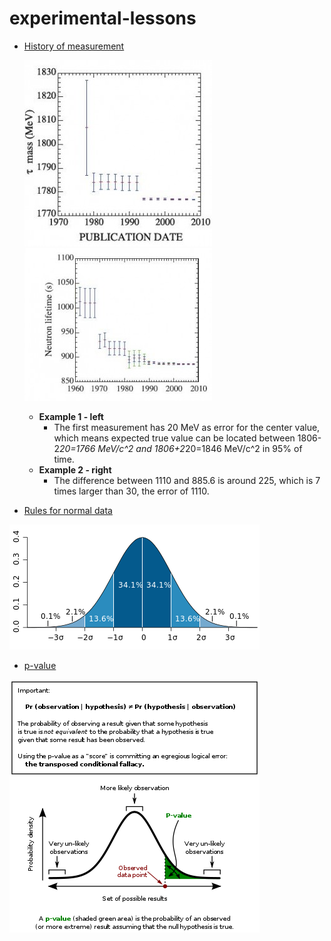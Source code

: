 # experimental-lessons

* [History of measurement](https://www.quantumdiaries.org/2009/06/08/history-of-measurement/)
  
    ![](https://github.com/alonzi/experimental-lessons/blob/master/tau-mass3-300x298.jpg) ![](https://github.com/alonzi/experimental-lessons/blob/master/neutron-lifetime-300x244.jpg)
    
  * **Example 1 - left** 
    * The first measurement has 20 MeV as error for the center value, which means expected true value can be located between 1806-2*20=1766 MeV/c^2 and 1806+2*20=1846 MeV/c^2 in 95% of time. 
  * **Example 2 - right** 
    * The difference between 1110 and 885.6 is around 225, which is 7 times larger than 30, the error of 1110.
    
    
    
* [Rules for normal data](https://en.wikipedia.org/wiki/Standard_deviation#Rules_for_normally_distributed_data)

![](https://github.com/alonzi/experimental-lessons/blob/master/Standard_deviation_diagram.svg.png)

* [p-value](https://en.wikipedia.org/wiki/P-value#Definition_and_interpretation)

![](https://github.com/alonzi/experimental-lessons/blob/master/400px-P-value_in_statistical_significance_testing.svg.png)

